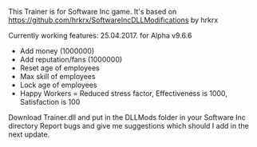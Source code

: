 This Trainer is for Software Inc game. It's based on https://github.com/hrkrx/SoftwareIncDLLModifications by hrkrx

Currently working features:
25.04.2017. for Alpha v9.6.6
- Add money (1000000)
- Add reputation/fans (1000000)
- Reset age of employees
- Max skill of employees
- Lock age of employees
- Happy Workers = Reduced stress factor, Effectiveness is 1000, Satisfaction is 100

Download Trainer.dll and put in the DLLMods folder in your Software Inc directory
Report bugs and give me suggestions which should I add in the next update.